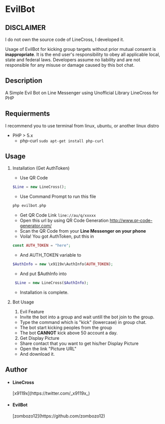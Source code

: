 EvilBot
====


## DISCLAIMER

I do not own the source code of LineCross, I developed it.

Usage of EvilBot for kicking group targets without prior mutual consent is **inappropriate**. It is the end user's responsibility to obey all applicable local, state and federal laws. Developers assume no liability and are not responsible for any misuse or damage caused by this bot chat.

## Description

A Simple Evil Bot on Line Messenger using Unofficial Library LineCross for PHP

## Requierments

I recommend you to use terminal from linux, ubuntu, or another linux distro 

 - PHP > 5.x
	 - php-curl
		```sudo apt-get install php-curl```
		
## Usage
1. Installation (Get AuthToken)
	
	- Use QR Code
	```php
	$Line = new LineCross();
	```
	- Use Command Prompt to run this file
	```php
	php evilbot.php
	```
	- Get QR Code Link
		```line://au/q/xxxxx```
	- Open this url by using QR Code Generation
		http://www.qr-code-generator.com/
	- Scan the QR Code from your **Line Messenger on your phone**
	- Voila! You got AuthToken, put this in
	```php
	const AUTH_TOKEN = "here";
	```
	- And AUTH_TOKEN variable to
	```php
	$AuthInfo = new \x9119x\AuthInfo(AUTH_TOKEN);
	```
	- And put $AuthInfo into
	```php
	 $Line = new LineCross($AuthInfo);
	```
	- Installation is complete.


2. Bot Usage
	
	1. Evil Feature
	- Invite the bot into a group and wait untill the bot join to the group.
	- Type the command which is "kick" (lowercase) in group chat.
	- The bot start kicking peoples from the group
	- The bot **CANNOT** kick above 50 account a day.

	2. Get Display Picture
	- Share contact that you want to get his/her Display Picture
	- Open the link "Picture URL"
	- And download it.
 

## Author

- <h4>LineCross</h4> [x9119x](https://twitter.com/_x9119x_)
- <h4>EvilBot</h4> [zombozo12](https://github.com/zombozo12)

